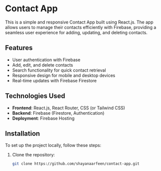 # Contact App

This is a simple and responsive Contact App built using React.js. The app allows users to manage their contacts efficiently with Firebase, providing a seamless user experience for adding, updating, and deleting contacts.

## Features

- User authentication with Firebase
- Add, edit, and delete contacts
- Search functionality for quick contact retrieval
- Responsive design for mobile and desktop devices
- Real-time updates with Firebase Firestore

## Technologies Used

- **Frontend**: React.js, React Router, CSS (or Tailwind CSS)
- **Backend**: Firebase (Firestore, Authentication)
- **Deployment**: Firebase Hosting

## Installation

To set up the project locally, follow these steps:

1. Clone the repository:

   ```bash
   git clone https://github.com/shayanaarfeen/contact-app.git

